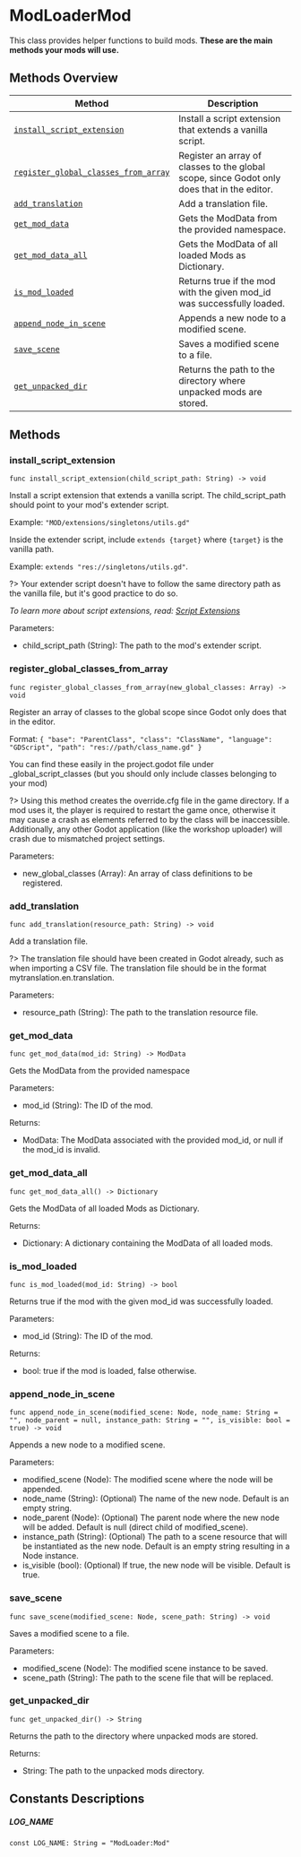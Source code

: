 # ModLoaderMod
This class provides helper functions to build mods. **These are the main methods your mods will use.**


## Methods Overview
| Method                                                                      | Description                                                                                 |
|-----------------------------------------------------------------------------|---------------------------------------------------------------------------------------------|
| [`install_script_extension`](#install_script_extension)                     | Install a script extension that extends a vanilla script.                                   |
| [`register_global_classes_from_array`](#register_global_classes_from_array) | Register an array of classes to the global scope, since Godot only does that in the editor. |
| [`add_translation`](#add_translation)                                       | Add a translation file.                                                                     |
| [`get_mod_data`](#get_mod_data)                                             | Gets the ModData from the provided namespace.                                               |
| [`get_mod_data_all`](#get_mod_data_all)                                     | Gets the ModData of all loaded Mods as Dictionary.                                          |
| [`is_mod_loaded`](#is_mod_loaded)                                           | Returns true if the mod with the given mod_id was successfully loaded.                      |
| [`append_node_in_scene`](#append_node_in_scene)                             | Appends a new node to a modified scene.                                                     |
| [`save_scene`](#save_scene)                                                 | Saves a modified scene to a file.                                                           |
| [`get_unpacked_dir`](#get_unpacked_dir)                                     | Returns the path to the directory where unpacked mods are stored.                           |


## Methods
### install_script_extension
```gdscript
func install_script_extension(child_script_path: String) -> void
```
Install a script extension that extends a vanilla script. The child_script_path should point to your mod's extender script.

Example: `"MOD/extensions/singletons/utils.gd"`

Inside the extender script, include `extends {target}` where `{target}` is the vanilla path.

Example: `extends "res://singletons/utils.gd"`.

?> Your extender script doesn't have to follow the same directory path as the vanilla file, but it's good practice to do so.

*To learn more about script extensions, read: [Script Extensions](../guides/modding/script_extensions.md)*

Parameters:
- child_script_path (String): The path to the mod's extender script.


### register_global_classes_from_array
```gdscript
func register_global_classes_from_array(new_global_classes: Array) -> void
```
Register an array of classes to the global scope since Godot only does that in the editor.

Format: `{ "base": "ParentClass", "class": "ClassName", "language": "GDScript", "path": "res://path/class_name.gd" }`

You can find these easily in the project.godot file under _global_script_classes (but you should only include classes belonging to your mod)

?> Using this method creates the override.cfg file in the game directory. If a mod uses it, the player is required to restart the game once, otherwise it may cause a crash as elements referred to by the class will be inaccessible. Additionally, any other Godot application (like the workshop uploader) will crash due to mismatched project settings.

Parameters:
- new_global_classes (Array): An array of class definitions to be registered.


### add_translation
```gdscript
func add_translation(resource_path: String) -> void
```
Add a translation file.

?> The translation file should have been created in Godot already, such as when importing a CSV file. The translation file should be in the format mytranslation.en.translation.

Parameters:
- resource_path (String): The path to the translation resource file.


### get_mod_data
```gdscript
func get_mod_data(mod_id: String) -> ModData
```
Gets the ModData from the provided namespace

Parameters:
- mod_id (String): The ID of the mod.

Returns:
- ModData: The ModData associated with the provided mod_id, or null if the mod_id is invalid.


### get_mod_data_all
```gdscript
func get_mod_data_all() -> Dictionary
```
Gets the ModData of all loaded Mods as Dictionary.

Returns:
- Dictionary: A dictionary containing the ModData of all loaded mods.


### is_mod_loaded
```gdscript
func is_mod_loaded(mod_id: String) -> bool
```
Returns true if the mod with the given mod_id was successfully loaded.

Parameters:
- mod_id (String): The ID of the mod.

Returns:
- bool: true if the mod is loaded, false otherwise.


### append_node_in_scene
```gdscript
func append_node_in_scene(modified_scene: Node, node_name: String = "", node_parent = null, instance_path: String = "", is_visible: bool = true) -> void
```
Appends a new node to a modified scene.

Parameters:
- modified_scene (Node): The modified scene where the node will be appended.
- node_name (String): (Optional) The name of the new node. Default is an empty string.
- node_parent (Node): (Optional) The parent node where the new node will be added. Default is null (direct child of modified_scene).
- instance_path (String): (Optional) The path to a scene resource that will be instantiated as the new node. Default is an empty string resulting in a Node instance.
- is_visible (bool): (Optional) If true, the new node will be visible. Default is true.


### save_scene
```gdscript
func save_scene(modified_scene: Node, scene_path: String) -> void
```
Saves a modified scene to a file.

Parameters:
- modified_scene (Node): The modified scene instance to be saved.
- scene_path (String): The path to the scene file that will be replaced.


### get_unpacked_dir
```gdscript
func get_unpacked_dir() -> String
```
Returns the path to the directory where unpacked mods are stored.

Returns:
- String: The path to the unpacked mods directory.


## Constants Descriptions
##### LOG_NAME
```gdscript
const LOG_NAME: String = "ModLoader:Mod"
```
